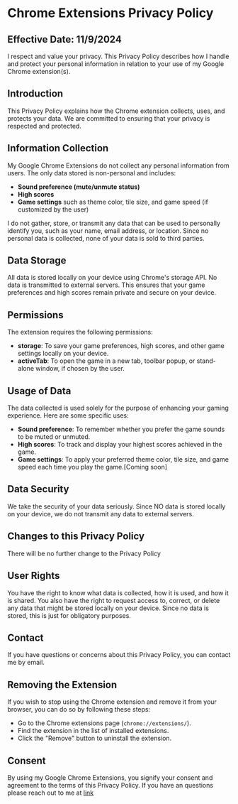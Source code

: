 # Chrome Extensions Privacy Policy
## Effective Date: 11/9/2024

I respect and value your privacy. This Privacy Policy describes how I handle and protect your personal information in relation to your use of my Google Chrome extension(s).

## Introduction
This Privacy Policy explains how the Chrome extension collects, uses, and protects your data. We are committed to ensuring that your privacy is respected and protected.

## Information Collection
My Google Chrome Extensions do not collect any personal information from users. The only data stored is non-personal and includes:

- **Sound preference (mute/unmute status)**
- **High scores**
- **Game settings** such as theme color, tile size, and game speed (if customized by the user)

I do not gather, store, or transmit any data that can be used to personally identify you, such as your name, email address, or location. Since no personal data is collected, none of your data is sold to third parties.

## Data Storage
All data is stored locally on your device using Chrome's storage API. No data is transmitted to external servers. This ensures that your game preferences and high scores remain private and secure on your device.

## Permissions
The extension requires the following permissions:

- **storage**: To save your game preferences, high scores, and other game settings locally on your device.
- **activeTab**: To open the game in a new tab, toolbar popup, or stand-alone window, if chosen by the user.

## Usage of Data
The data collected is used solely for the purpose of enhancing your gaming experience. Here are some specific uses:

- **Sound preference**: To remember whether you prefer the game sounds to be muted or unmuted.
- **High scores**: To track and display your highest scores achieved in the game.
- **Game settings**: To apply your preferred theme color, tile size, and game speed each time you play the game.[Coming soon]

## Data Security
We take the security of your data seriously. Since NO data is stored locally on your device, we do not transmit any data to external servers.

## Changes to this Privacy Policy
There will be no further change to the Privacy Policy

## User Rights
You have the right to know what data is collected, how it is used, and how it is shared. You also have the right to request access to, correct, or delete any data that might be stored locally on your device.
Since no data is stored, this is just for obligatory purposes. 

## Contact
If you have questions or concerns about this Privacy Policy, you can contact me by email.

## Removing the Extension
If you wish to stop using the Chrome extension and remove it from your browser, you can do so by following these steps:

- Go to the Chrome extensions page (`chrome://extensions/`).
- Find the extension in the list of installed extensions.
- Click the "Remove" button to uninstall the extension.

## Consent
By using my Google Chrome Extensions, you signify your consent and agreement to the terms of this Privacy Policy. If you have an questions please reach out to me at [link](mbhat@alumni.cmu.edu)
